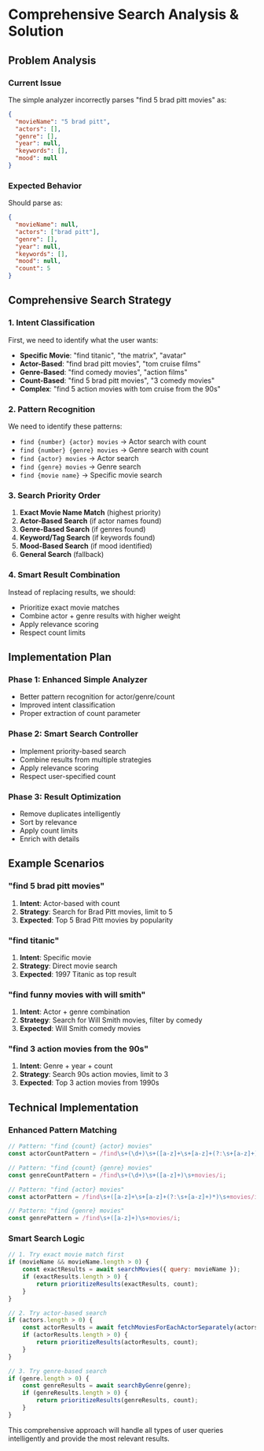 # Comprehensive Search Analysis & Solution

## Problem Analysis

### Current Issue
The simple analyzer incorrectly parses "find 5 brad pitt movies" as:
```json
{
  "movieName": "5 brad pitt",
  "actors": [],
  "genre": [],
  "year": null,
  "keywords": [],
  "mood": null
}
```

### Expected Behavior
Should parse as:
```json
{
  "movieName": null,
  "actors": ["brad pitt"],
  "genre": [],
  "year": null,
  "keywords": [],
  "mood": null,
  "count": 5
}
```

## Comprehensive Search Strategy

### 1. Intent Classification
First, we need to identify what the user wants:
- **Specific Movie**: "find titanic", "the matrix", "avatar"
- **Actor-Based**: "find brad pitt movies", "tom cruise films"
- **Genre-Based**: "find comedy movies", "action films"
- **Count-Based**: "find 5 brad pitt movies", "3 comedy movies"
- **Complex**: "find 5 action movies with tom cruise from the 90s"

### 2. Pattern Recognition
We need to identify these patterns:
- `find {number} {actor} movies` → Actor search with count
- `find {number} {genre} movies` → Genre search with count
- `find {actor} movies` → Actor search
- `find {genre} movies` → Genre search
- `find {movie name}` → Specific movie search

### 3. Search Priority Order
1. **Exact Movie Name Match** (highest priority)
2. **Actor-Based Search** (if actor names found)
3. **Genre-Based Search** (if genres found)
4. **Keyword/Tag Search** (if keywords found)
5. **Mood-Based Search** (if mood identified)
6. **General Search** (fallback)

### 4. Smart Result Combination
Instead of replacing results, we should:
- Prioritize exact movie matches
- Combine actor + genre results with higher weight
- Apply relevance scoring
- Respect count limits

## Implementation Plan

### Phase 1: Enhanced Simple Analyzer
- Better pattern recognition for actor/genre/count
- Improved intent classification
- Proper extraction of count parameter

### Phase 2: Smart Search Controller
- Implement priority-based search
- Combine results from multiple strategies
- Apply relevance scoring
- Respect user-specified count

### Phase 3: Result Optimization
- Remove duplicates intelligently
- Sort by relevance
- Apply count limits
- Enrich with details

## Example Scenarios

### "find 5 brad pitt movies"
1. **Intent**: Actor-based with count
2. **Strategy**: Search for Brad Pitt movies, limit to 5
3. **Expected**: Top 5 Brad Pitt movies by popularity

### "find titanic"
1. **Intent**: Specific movie
2. **Strategy**: Direct movie search
3. **Expected**: 1997 Titanic as top result

### "find funny movies with will smith"
1. **Intent**: Actor + genre combination
2. **Strategy**: Search for Will Smith movies, filter by comedy
3. **Expected**: Will Smith comedy movies

### "find 3 action movies from the 90s"
1. **Intent**: Genre + year + count
2. **Strategy**: Search 90s action movies, limit to 3
3. **Expected**: Top 3 action movies from 1990s

## Technical Implementation

### Enhanced Pattern Matching
```javascript
// Pattern: "find {count} {actor} movies"
const actorCountPattern = /find\s+(\d+)\s+([a-z]+\s+[a-z]+(?:\s+[a-z]+)*)\s+movies/i;

// Pattern: "find {count} {genre} movies"
const genreCountPattern = /find\s+(\d+)\s+([a-z]+)\s+movies/i;

// Pattern: "find {actor} movies"
const actorPattern = /find\s+([a-z]+\s+[a-z]+(?:\s+[a-z]+)*)\s+movies/i;

// Pattern: "find {genre} movies"
const genrePattern = /find\s+([a-z]+)\s+movies/i;
```

### Smart Search Logic
```javascript
// 1. Try exact movie match first
if (movieName && movieName.length > 0) {
    const exactResults = await searchMovies({ query: movieName });
    if (exactResults.length > 0) {
        return prioritizeResults(exactResults, count);
    }
}

// 2. Try actor-based search
if (actors.length > 0) {
    const actorResults = await fetchMoviesForEachActorSeparately(actors);
    if (actorResults.length > 0) {
        return prioritizeResults(actorResults, count);
    }
}

// 3. Try genre-based search
if (genre.length > 0) {
    const genreResults = await searchByGenre(genre);
    if (genreResults.length > 0) {
        return prioritizeResults(genreResults, count);
    }
}
```

This comprehensive approach will handle all types of user queries intelligently and provide the most relevant results.